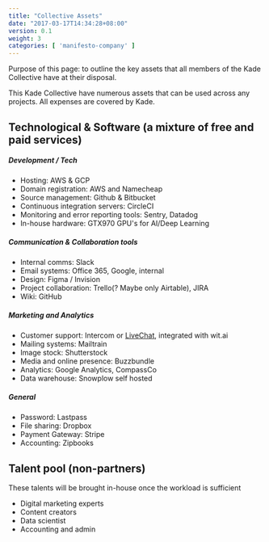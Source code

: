 ```yaml
---
title: "Collective Assets"
date: "2017-03-17T14:34:28+08:00"
version: 0.1
weight: 3
categories: [ 'manifesto-company' ]
---
```


Purpose of this page: to outline the key assets that all members of the Kade Collective have at their disposal.

<!--more-->

This Kade Collective have numerous assets that can be used across any projects. All expenses are covered by Kade.

## Technological & Software (a mixture of free and paid services)

##### Development / Tech

- Hosting: AWS & GCP
- Domain registration: AWS and Namecheap
- Source management: Github & Bitbucket
- Continuous integration servers: CircleCI
- Monitoring and error reporting tools: Sentry, Datadog
- In-house hardware: GTX970 GPU's for AI/Deep Learning

##### Communication & Collaboration tools
- Internal comms: Slack
- Email systems: Office 365, Google, internal
- Design: Figma / Invision
- Project collaboration: Trello(? Maybe only Airtable), JIRA
- Wiki: GitHub

##### Marketing and Analytics
- Customer support: Intercom or [LiveChat](https://www.livechatinc.com/why-livechat/), integrated with wit.ai
- Mailing systems: Mailtrain
- Image stock: Shutterstock
- Media and online presence: Buzzbundle
- Analytics: Google Analytics, CompassCo
- Data warehouse: Snowplow self hosted

##### General
- Password: Lastpass
- File sharing: Dropbox
- Payment Gateway: Stripe
- Accounting: Zipbooks

## Talent pool (non-partners)

These talents will be brought in-house once the workload is sufficient

- Digital marketing experts
- Content creators
- Data scientist
- Accounting and admin
